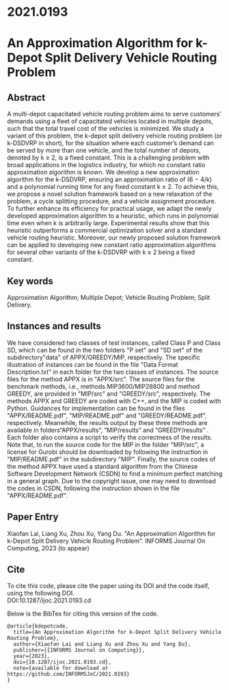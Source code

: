 # 2021.0193
# An Approximation Algorithm for k-Depot Split Delivery Vehicle Routing Problem
## Abstract
 A multi-depot capacitated vehicle routing problem aims to serve customers’ demands using a fleet of capacitated vehicles located in multiple depots, 
such that the total travel cost of the vehicles is minimized. We study a variant of this problem, the k-depot split delivery vehicle routing problem (or k-DSDVRP in short), for the situation where each customer’s demand can be served by more than one vehicle, and the total number of depots, denoted by k ≥ 2, is a fixed constant. This is a challenging problem with broad
applications in the logistics industry, for which no constant ratio approximation algorithm is known. We
develop a new approximation algorithm for the k-DSDVRP, ensuring an approximation ratio of (6 − 4/k)
and a polynomial running time for any fixed constant k ≥ 2. To achieve this, we propose a novel solution
framework based on a new relaxation of the problem, a cycle splitting procedure, and a vehicle assignment
procedure. To further enhance its efficiency for practical usage, we adapt the newly developed approximation
algorithm to a heuristic, which runs in polynomial time even when k is arbitrarily large. Experimental
results show that this heuristic outperforms a commercial optimization solver and a standard vehicle routing
heuristic. Moreover, our newly proposed solution framework can be applied to developing new constant ratio
approximation algorithms for several other variants of the k-DSDVRP with k ≥ 2 being a fixed constant.

## Key words
 Approximation Algorithm; Multiple Depot; Vehicle Routing Problem; Split Delivery.

## Instances and results
We have considered two classes of test instances, called Class P and Class SD, which can be found in the two folders "P set" and "SD set" of the subdirectory"data" of APPX/GREEDY/MIP, respectively. The specific illustration of instances can be found in the file "Data Format Description.txt"  in each folder for the two classes of instances. The source files for the method APPX  is in "APPX/src". The source files for the benchmark methods, i.e., methods MIP3600/MIP28800 and method GREEDY, are provided in "MIP/src" and "GREEDY/src", respectively. The methods APPX and GREEDY are coded with C++, and the MIP is coded with Python. Guidances for implementation can be found in the files "APPX/README.pdf", "MIP/README.pdf" and "GREEDY/README.pdf", respectively. Meanwhile, the results output by these three methods are available in folders“APPX/results”, “MIP/results” and “GREEDY/results” . Each folder also contains a script to verify the correctness of the results. Note that, to run the source code for the MIP in the folder "MIP/src", a license for Gurobi should be downloaded by following the instruction in "MIP/README.pdf" in the subdirectory "MIP". Finally, the source codes of the method APPX have used a standard algorithm from the Chinese Software Development Network (CSDN) to find a minimum perfect matching in a general graph. Due to the copyright issue, one may need to download the codes in CSDN, following the instruction shown in the file "APPX/README.pdf".

## Paper Entry
Xiaofan Lai, Liang Xu, Zhou Xu, Yang Du. "An Approximation Algorithm for k-Depot Split Delivery Vehicle Routing Problem". INFORMS Journal On Computing, 2023 (to appear)

## Cite
To cite this code, please cite the paper using its DOI and the code itself, using the following DOI.\
DOI:10.1287/ijoc.2021.0193.cd

Below is the BibTex for citing this version of the code.
~~~
@article{kdepotcode,
  title={An Approximation Algorithm for k-Depot Split Delivery Vehicle Routing Problem},
  author={Xiaofan Lai and Liang Xu and Zhou Xu and Yang Du},
  publisher={{INFORMS Journal on Computing}},
  year={2023},
  doi={10.1287/ijoc.2021.0193.cd},
  note={available for download at https://github.com/INFORMSJoC/2021.0193}
}
~~~
